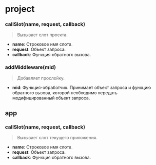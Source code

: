 # project

### callSlot(name, request, callback)
> Вызывает слот проекта.

* **name**: Строковое имя слота.
* **request**: Объект запроса.
* **callback**: Функция обратного вызова.

### addMiddleware(mid)
> Добавляет прослойку.

* **mid**: Функция-обработчик. Принимает объект запроса и функцию обратного вызова, которой необходимо передать модифицированный объект запроса.

## app

### callSlot(name, request, callback)
> Вызывает слот текущего приложения.

* **name**: Строковое имя слота.
* **request**: Объект запроса.
* **callback**: Функция обратного вызова.